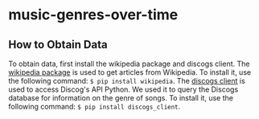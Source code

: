 # music-genres-over-time

## How to Obtain Data
To obtain data, first install the wikipedia package and discogs client. The [wikipedia package](https://pypi.org/project/wikipedia/) is used to get articles from Wikipedia. To install it, use the following command: `$ pip install wikipedia`. The [discogs client](https://github.com/discogs/discogs_client) is used to access Discog's API Python. We used it to query the Discogs database for information on the genre of songs. To install it, use the following command: `$ pip install discogs_client`.

